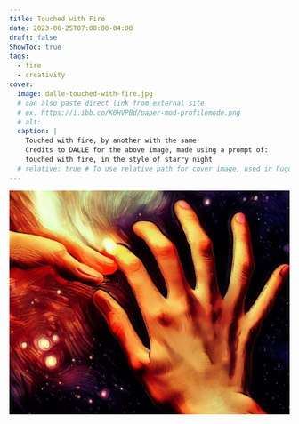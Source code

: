 ```yaml
---
title: Touched with Fire
date: 2023-06-25T07:00:00-04:00
draft: false
ShowToc: true
tags:
  - fire
  - creativity
cover:
  image: dalle-touched-with-fire.jpg
  # can also paste direct link from external site
  # ex. https://i.ibb.co/K0HVPBd/paper-mod-profilemode.png
  # alt:
  caption: | 
    Touched with fire, by another with the same
    Credits to DALLE for the above image, made using a prompt of:
    touched with fire, in the style of starry night
  # relative: true # To use relative path for cover image, used in hugo Page-bundles
---
```


![Touched with fire](dalle-touched-with-fire.jpg)